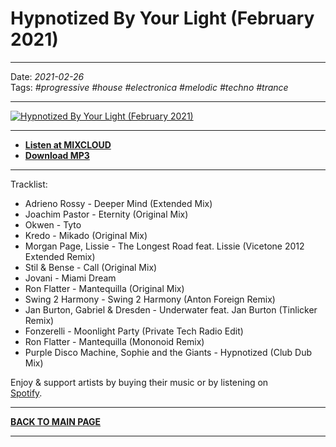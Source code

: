 # Hypnotized By Your Light (February 2021)

----

Date: *2021-02-26*  
Tags: *#progressive* *#house* *#electronica* *#melodic* *#techno* *#trance*  

----

[![Hypnotized By Your Light (February 2021)](https://thumbnailer.mixcloud.com/unsafe/300x300/extaudio/c/7/0/0/e6dd-73f7-48e2-87e6-2230a89f2d7d)](https://www.mixcloud.com/progressiveawake/hypnotized-by-your-light-february-2021/)  

----

* [**Listen at MIXCLOUD**](https://www.mixcloud.com/progressiveawake/hypnotized-by-your-light-february-2021/) 
* [**Download MP3**](https://1drv.ms/u/s!AmzuuXrjf51v35sYqy8GHPfa8N1tOg?e=FiQURO) 

----

Tracklist:  
* Adrieno Rossy - Deeper Mind (Extended Mix)
* Joachim Pastor - Eternity (Original Mix)
* Okwen - Tyto
* Kredo - Mikado (Original Mix)
* Morgan Page, Lissie - The Longest Road feat. Lissie (Vicetone 2012 Extended Remix)
* Stil & Bense - Call (Original Mix)
* Jovani - Miami Dream
* Ron Flatter - Mantequilla (Original Mix)
* Swing 2 Harmony - Swing 2 Harmony (Anton Foreign Remix)
* Jan Burton, Gabriel & Dresden - Underwater feat. Jan Burton (Tinlicker Remix)
* Fonzerelli - Moonlight Party (Private Tech Radio Edit)
* Ron Flatter - Mantequilla (Mononoid Remix)
* Purple Disco Machine, Sophie and the Giants - Hypnotized (Club Dub Mix)
 
Enjoy & support artists by buying their music or by listening on  
[Spotify](https://open.spotify.com/user/hopbit/playlist/2t2d8XXigBzIN9VVOZUTm6?si=Xq1rzbIOSISla_sx27XGnQ).

----

[**BACK TO MAIN PAGE**](./README.md)

---- 
